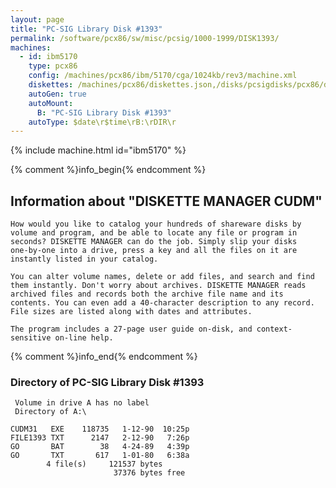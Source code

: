 ```yaml
---
layout: page
title: "PC-SIG Library Disk #1393"
permalink: /software/pcx86/sw/misc/pcsig/1000-1999/DISK1393/
machines:
  - id: ibm5170
    type: pcx86
    config: /machines/pcx86/ibm/5170/cga/1024kb/rev3/machine.xml
    diskettes: /machines/pcx86/diskettes.json,/disks/pcsigdisks/pcx86/diskettes.json
    autoGen: true
    autoMount:
      B: "PC-SIG Library Disk #1393"
    autoType: $date\r$time\rB:\rDIR\r
---
```


{% include machine.html id="ibm5170" %}

{% comment %}info_begin{% endcomment %}

## Information about "DISKETTE MANAGER CUDM"

    How would you like to catalog your hundreds of shareware disks by
    volume and program, and be able to locate any file or program in
    seconds? DISKETTE MANAGER can do the job. Simply slip your disks
    one-by-one into a drive, press a key and all the files on it are
    instantly listed in your catalog.
    
    You can alter volume names, delete or add files, and search and find
    them instantly. Don't worry about archives. DISKETTE MANAGER reads
    archived files and records both the archive file name and its
    contents. You can even add a 40-character description to any record.
    File sizes are listed along with dates and attributes.
    
    The program includes a 27-page user guide on-disk, and context-
    sensitive on-line help.
{% comment %}info_end{% endcomment %}


### Directory of PC-SIG Library Disk #1393

     Volume in drive A has no label
     Directory of A:\

    CUDM31   EXE    118735   1-12-90  10:25p
    FILE1393 TXT      2147   2-12-90   7:26p
    GO       BAT        38   4-24-89   4:39p
    GO       TXT       617   1-01-80   6:38a
            4 file(s)     121537 bytes
                           37376 bytes free
